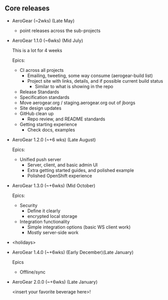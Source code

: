 ## Core releases

* AeroGear (~2wks) (Late May)
    - point releases across the sub-projects

* AeroGear 1.1.0 (~6wks) (Mid July)
	
	This is a lot for 4 weeks
	
	Epics:
	-	CI across all projects
		- Emailing, tweeting, some way consume (aerogear-build list)
		- Project site with links, details, and if possible current build status
			- Similar to what is showing in the repo
	- Release Standards
	- Specification standards
	- Move aerogear.org / staging.aerogear.org out of jborgs
	- Site design updates
	- GitHub clean up
		- Repo review, and README standards
	- Getting starting experience
		- Check docs, examples

* AeroGear 1.2.0 (~+6 wks) (Late August)
	
	Epics:
	-	Unified push server
		-	Server, client, and basic admin UI
		-	Extra getting started guides, and polished example
		-	Polished OpenShift experience

* AeroGear 1.3.0 (~+6wks) (Mid October)
	
	Epics:
	-	Security
		-	Define it clearly
		-	encrypted local storage
	- Integration functionality
		-	Simple integration options (basic WS client work)
		- Mostly server-side work

* \<holidays>

* AeroGear 1.4.0 (~+6wks) (Early December)(Late January)
	
	Epics
	-	Offline/sync

* AeroGear 2.0.0 (~+6wks) (Late January)
	
    \<insert your favorite beverage here>!

